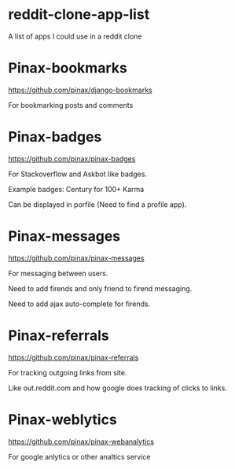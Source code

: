 # reddit-clone-app-list
A list of apps I could use in a reddit clone

# Pinax-bookmarks

https://github.com/pinax/django-bookmarks

For bookmarking posts and comments

# Pinax-badges

https://github.com/pinax/pinax-badges

For Stackoverflow and Askbot like badges.

Example badges: Century for 100+ Karma

Can be displayed in porfile (Need to find a profile app).

# Pinax-messages

https://github.com/pinax/pinax-messages

For messaging between users.

Need to add firends and only friend to firend messaging.

Need to add ajax auto-complete for firends.

# Pinax-referrals

https://github.com/pinax/pinax-referrals

For tracking outgoing links from site.

Like out.reddit.com and how google does tracking of clicks to links.


# Pinax-weblytics

https://github.com/pinax/pinax-webanalytics

For google anlytics or other analtics service

